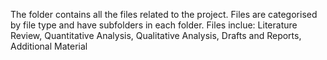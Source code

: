 The folder contains all the files related to the project.
Files are categorised by file type and have subfolders in each folder.
Files inclue: Literature Review, Quantitative Analysis, Qualitative Analysis, Drafts and Reports, Additional Material




